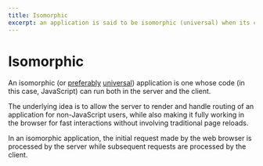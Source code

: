 ```yaml
---
title: Isomorphic
excerpt: an application is said to be isomorphic (universal) when its code can run both in the client and the server
---
```


# Isomorphic

An isomorphic (or [preferably](https://medium.com/@mjackson/universal-javascript-4761051b7ae9) [universal](/_glossary/UNIVERSAL.md)) application is one whose code (in this case, JavaScript) can run both in the server and the client.

The underlying idea is to allow the server to render and handle routing of an application for non-JavaScript users, while also making it fully working in the browser for fast interactions without involving traditional page reloads.

In an isomorphic application, the initial request made by the web browser is processed by the server while subsequent requests are processed by the client.
